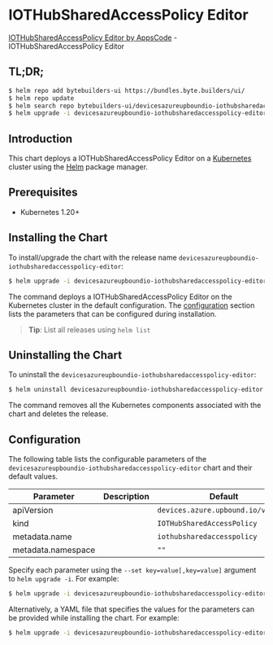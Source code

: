 # IOTHubSharedAccessPolicy Editor

[IOTHubSharedAccessPolicy Editor by AppsCode](https://byte.builders) - IOTHubSharedAccessPolicy Editor

## TL;DR;

```bash
$ helm repo add bytebuilders-ui https://bundles.byte.builders/ui/
$ helm repo update
$ helm search repo bytebuilders-ui/devicesazureupboundio-iothubsharedaccesspolicy-editor --version=v0.4.18
$ helm upgrade -i devicesazureupboundio-iothubsharedaccesspolicy-editor bytebuilders-ui/devicesazureupboundio-iothubsharedaccesspolicy-editor -n default --create-namespace --version=v0.4.18
```

## Introduction

This chart deploys a IOTHubSharedAccessPolicy Editor on a [Kubernetes](http://kubernetes.io) cluster using the [Helm](https://helm.sh) package manager.

## Prerequisites

- Kubernetes 1.20+

## Installing the Chart

To install/upgrade the chart with the release name `devicesazureupboundio-iothubsharedaccesspolicy-editor`:

```bash
$ helm upgrade -i devicesazureupboundio-iothubsharedaccesspolicy-editor bytebuilders-ui/devicesazureupboundio-iothubsharedaccesspolicy-editor -n default --create-namespace --version=v0.4.18
```

The command deploys a IOTHubSharedAccessPolicy Editor on the Kubernetes cluster in the default configuration. The [configuration](#configuration) section lists the parameters that can be configured during installation.

> **Tip**: List all releases using `helm list`

## Uninstalling the Chart

To uninstall the `devicesazureupboundio-iothubsharedaccesspolicy-editor`:

```bash
$ helm uninstall devicesazureupboundio-iothubsharedaccesspolicy-editor -n default
```

The command removes all the Kubernetes components associated with the chart and deletes the release.

## Configuration

The following table lists the configurable parameters of the `devicesazureupboundio-iothubsharedaccesspolicy-editor` chart and their default values.

|     Parameter      | Description |                    Default                    |
|--------------------|-------------|-----------------------------------------------|
| apiVersion         |             | <code>devices.azure.upbound.io/v1beta1</code> |
| kind               |             | <code>IOTHubSharedAccessPolicy</code>         |
| metadata.name      |             | <code>iothubsharedaccesspolicy</code>         |
| metadata.namespace |             | <code>""</code>                               |


Specify each parameter using the `--set key=value[,key=value]` argument to `helm upgrade -i`. For example:

```bash
$ helm upgrade -i devicesazureupboundio-iothubsharedaccesspolicy-editor bytebuilders-ui/devicesazureupboundio-iothubsharedaccesspolicy-editor -n default --create-namespace --version=v0.4.18 --set apiVersion=devices.azure.upbound.io/v1beta1
```

Alternatively, a YAML file that specifies the values for the parameters can be provided while
installing the chart. For example:

```bash
$ helm upgrade -i devicesazureupboundio-iothubsharedaccesspolicy-editor bytebuilders-ui/devicesazureupboundio-iothubsharedaccesspolicy-editor -n default --create-namespace --version=v0.4.18 --values values.yaml
```
